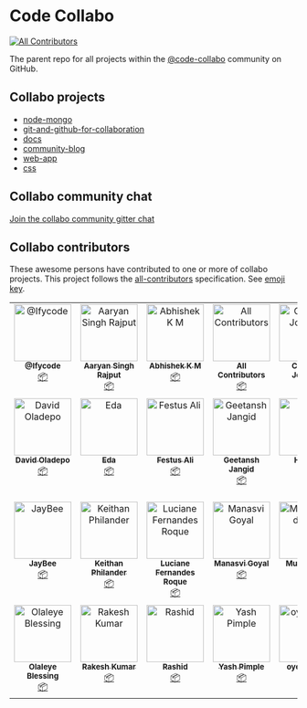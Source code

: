 # Code Collabo
<!-- ALL-CONTRIBUTORS-BADGE:START - Do not remove or modify this section -->
[![All Contributors](https://img.shields.io/badge/all_contributors-23-orange.svg?style=flat-square)](#contributors-)
<!-- ALL-CONTRIBUTORS-BADGE:END -->

The parent repo for all projects within the [@code-collabo](https://github.com/code-collabo) community on GitHub. 

## Collabo projects
- [node-mongo](https://github.com/code-collabo/node-mongo)
- [git-and-github-for-collaboration](https://github.com/code-collabo/git-and-github-for-collaboration)
- [docs](https://github.com/code-collabo/docs)
- [community-blog](https://github.com/code-collabo/community-blog)
- [web-app](https://github.com/code-collabo/web-app)
- [css](https://github.com/code-collabo/css)

## Collabo community chat
[Join the collabo community gitter chat](https://matrix.to/#/#code-collabo-foss-community:gitter.im)

## Collabo contributors
These awesome persons have contributed to one or more of collabo projects. This project follows the [all-contributors](https://github.com/all-contributors/all-contributors) specification. See [emoji key](https://allcontributors.org/docs/en/emoji-key).

<!-- ALL-CONTRIBUTORS-LIST:START - Do not remove or modify this section -->
<!-- prettier-ignore-start -->
<!-- markdownlint-disable -->
<table>
  <tbody>
    <tr>
      <td align="center" valign="top" width="16.66%"><a href="https://github.com/Ifycode"><img src="https://avatars.githubusercontent.com/u/45185388?v=4?s=100" width="100px;" alt="@Ifycode"/><br /><sub><b>@Ifycode</b></sub></a><br /><a href="#platform-Ifycode" title="Packaging/porting to new platform">📦</a></td>
      <td align="center" valign="top" width="16.66%"><a href="https://github.com/aaryansr26"><img src="https://avatars.githubusercontent.com/u/37976723?v=4?s=100" width="100px;" alt="Aaryan Singh Rajput"/><br /><sub><b>Aaryan Singh Rajput</b></sub></a><br /><a href="#platform-aaryansr26" title="Packaging/porting to new platform">📦</a></td>
      <td align="center" valign="top" width="16.66%"><a href="https://github.com/Sync271"><img src="https://avatars.githubusercontent.com/u/67158080?v=4?s=100" width="100px;" alt="Abhishek K M"/><br /><sub><b>Abhishek K M</b></sub></a><br /><a href="#platform-Sync271" title="Packaging/porting to new platform">📦</a></td>
      <td align="center" valign="top" width="16.66%"><a href="https://allcontributors.org"><img src="https://avatars.githubusercontent.com/u/46410174?v=4?s=100" width="100px;" alt="All Contributors"/><br /><sub><b>All Contributors</b></sub></a><br /><a href="#platform-all-contributors" title="Packaging/porting to new platform">📦</a></td>
      <td align="center" valign="top" width="16.66%"><a href="http://chuddyjoachim.com"><img src="https://avatars.githubusercontent.com/u/56943504?v=4?s=100" width="100px;" alt="Chikezie Joachim"/><br /><sub><b>Chikezie Joachim</b></sub></a><br /><a href="#platform-chuddyjoachim" title="Packaging/porting to new platform">📦</a></td>
      <td align="center" valign="top" width="16.66%"><a href="https://github.com/Danbaba1"><img src="https://avatars.githubusercontent.com/u/98762494?v=4?s=100" width="100px;" alt="Daniel Oladepo"/><br /><sub><b>Daniel Oladepo</b></sub></a><br /><a href="#platform-Danbaba1" title="Packaging/porting to new platform">📦</a></td>
    </tr>
    <tr>
      <td align="center" valign="top" width="16.66%"><a href="https://github.com/Dkingofcode"><img src="https://avatars.githubusercontent.com/u/91491738?v=4?s=100" width="100px;" alt="David Oladepo"/><br /><sub><b>David Oladepo</b></sub></a><br /><a href="#platform-Dkingofcode" title="Packaging/porting to new platform">📦</a></td>
      <td align="center" valign="top" width="16.66%"><a href="https://github.com/Eddayavuz"><img src="https://avatars.githubusercontent.com/u/3321927?v=4?s=100" width="100px;" alt="Eda"/><br /><sub><b>Eda</b></sub></a><br /><a href="#platform-Eddayavuz" title="Packaging/porting to new platform">📦</a></td>
      <td align="center" valign="top" width="16.66%"><a href="https://festusali.com/"><img src="https://avatars.githubusercontent.com/u/42407804?v=4?s=100" width="100px;" alt="Festus Ali"/><br /><sub><b>Festus Ali</b></sub></a><br /><a href="#platform-Festusali" title="Packaging/porting to new platform">📦</a></td>
      <td align="center" valign="top" width="16.66%"><a href="https://github.com/g33tansh"><img src="https://avatars.githubusercontent.com/u/99789814?v=4?s=100" width="100px;" alt="Geetansh Jangid"/><br /><sub><b>Geetansh Jangid</b></sub></a><br /><a href="#platform-g33tansh" title="Packaging/porting to new platform">📦</a></td>
      <td align="center" valign="top" width="16.66%"><a href="https://github.com/HritikR"><img src="https://avatars.githubusercontent.com/u/35923605?v=4?s=100" width="100px;" alt="Hritik R"/><br /><sub><b>Hritik R</b></sub></a><br /><a href="#platform-hritikr" title="Packaging/porting to new platform">📦</a></td>
      <td align="center" valign="top" width="16.66%"><a href="https://github.com/KamiNation"><img src="https://avatars.githubusercontent.com/u/83586972?v=4?s=100" width="100px;" alt="Israel Adedamola Adebayo"/><br /><sub><b>Israel Adedamola Adebayo</b></sub></a><br /><a href="#platform-KamiNation" title="Packaging/porting to new platform">📦</a></td>
    </tr>
    <tr>
      <td align="center" valign="top" width="16.66%"><a href="https://github.com/JaisonBinns"><img src="https://avatars.githubusercontent.com/u/44371995?v=4?s=100" width="100px;" alt="JayBee"/><br /><sub><b>JayBee</b></sub></a><br /><a href="#platform-JaisonBinns" title="Packaging/porting to new platform">📦</a></td>
      <td align="center" valign="top" width="16.66%"><a href="https://keithanphilander-e53b5c.netlify.app/"><img src="https://avatars.githubusercontent.com/u/29425128?v=4?s=100" width="100px;" alt="Keithan Philander"/><br /><sub><b>Keithan Philander</b></sub></a><br /><a href="#platform-KeithanPhilander" title="Packaging/porting to new platform">📦</a></td>
      <td align="center" valign="top" width="16.66%"><a href="https://github.com/LucianeFernandesRoque"><img src="https://avatars.githubusercontent.com/u/65911301?v=4?s=100" width="100px;" alt="Luciane Fernandes Roque"/><br /><sub><b>Luciane Fernandes Roque</b></sub></a><br /><a href="#platform-LucianeFernandesRoque" title="Packaging/porting to new platform">📦</a></td>
      <td align="center" valign="top" width="16.66%"><a href="https://github.com/ManasviGoyal"><img src="https://avatars.githubusercontent.com/u/55101825?v=4?s=100" width="100px;" alt="Manasvi Goyal"/><br /><sub><b>Manasvi Goyal</b></sub></a><br /><a href="#platform-ManasviGoyal" title="Packaging/porting to new platform">📦</a></td>
      <td align="center" valign="top" width="16.66%"><a href="https://www.linkedin.com/in/izhar360/"><img src="https://avatars.githubusercontent.com/u/79567009?v=4?s=100" width="100px;" alt="Muhammad Izhar"/><br /><sub><b>Muhammad Izhar</b></sub></a><br /><a href="#platform-izhar360" title="Packaging/porting to new platform">📦</a></td>
      <td align="center" valign="top" width="16.66%"><a href="https://github.com/samuko-things"><img src="https://avatars.githubusercontent.com/u/75276934?v=4?s=100" width="100px;" alt="Obiagba Samuel"/><br /><sub><b>Obiagba Samuel</b></sub></a><br /><a href="#platform-samuko-things" title="Packaging/porting to new platform">📦</a></td>
    </tr>
    <tr>
      <td align="center" valign="top" width="16.66%"><a href="https://www.blessingolaleye.xyz/"><img src="https://avatars.githubusercontent.com/u/70102539?v=4?s=100" width="100px;" alt="Olaleye Blessing"/><br /><sub><b>Olaleye Blessing</b></sub></a><br /><a href="#platform-Olaleye-Blessing" title="Packaging/porting to new platform">📦</a></td>
      <td align="center" valign="top" width="16.66%"><a href="https://github.com/rk-1620"><img src="https://avatars.githubusercontent.com/u/109271418?v=4?s=100" width="100px;" alt="Rakesh Kumar"/><br /><sub><b>Rakesh Kumar</b></sub></a><br /><a href="#platform-rk-1620" title="Packaging/porting to new platform">📦</a></td>
      <td align="center" valign="top" width="16.66%"><a href="http://rashidmya.dev"><img src="https://avatars.githubusercontent.com/u/64389512?v=4?s=100" width="100px;" alt="Rashid"/><br /><sub><b>Rashid</b></sub></a><br /><a href="#platform-rashidmya" title="Packaging/porting to new platform">📦</a></td>
      <td align="center" valign="top" width="16.66%"><a href="http://linkfree.eddiehub.io/YashPimple"><img src="https://avatars.githubusercontent.com/u/97302447?v=4?s=100" width="100px;" alt="Yash Pimple"/><br /><sub><b>Yash Pimple</b></sub></a><br /><a href="#platform-YashPimple" title="Packaging/porting to new platform">📦</a></td>
      <td align="center" valign="top" width="16.66%"><a href="https://github.com/oyenuga17"><img src="https://avatars.githubusercontent.com/u/64274826?v=4?s=100" width="100px;" alt="oyenuga17"/><br /><sub><b>oyenuga17</b></sub></a><br /><a href="#platform-oyenuga17" title="Packaging/porting to new platform">📦</a></td>
    </tr>
  </tbody>
</table>

<!-- markdownlint-restore -->
<!-- prettier-ignore-end -->

<!-- ALL-CONTRIBUTORS-LIST:END -->

